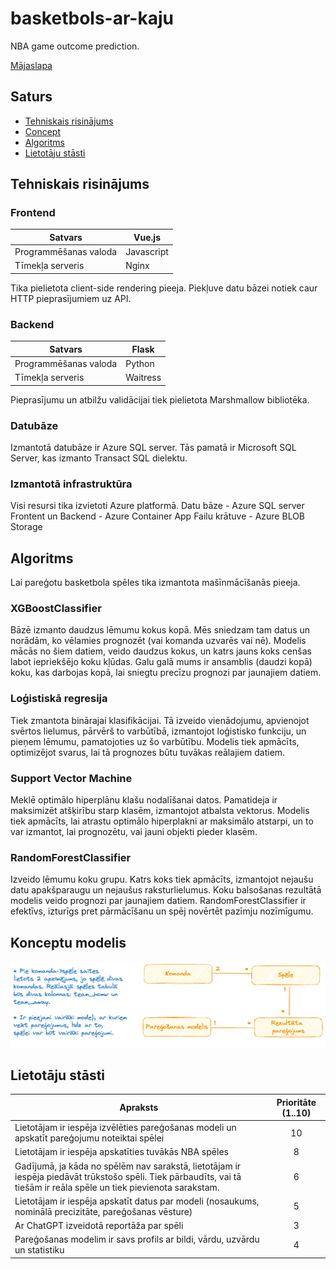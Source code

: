 # basketbols-ar-kaju

NBA game outcome prediction.

[Mājaslapa](https://www.dev-goga.net/)

## Saturs

- [Tehniskais risinājums](#Tehniskais-risinājums)
- [Concept](#Konceptu-modelis)
- [Algoritms](#Algoritms)
- [Lietotāju stāsti](#Lietotāju-stāsti)


## Tehniskais risinājums

### Frontend

| Satvars | Vue.js |
| ---- | ---- |
| Programmēšanas valoda | Javascript |
| Tīmekļa serveris | Nginx |

Tika pielietota client-side rendering pieeja. Piekļuve datu bāzei notiek caur HTTP pieprasījumiem uz API.

### Backend

| Satvars               | Flask  |
| --------------------- | ------ |
| Programmēšanas valoda | Python |
| Tīmekļa serveris      |Waitress|

Pieprasījumu un atbilžu validācijai tiek pielietota Marshmallow bibliotēka.

### Datubāze

Izmantotā datubāze ir Azure SQL server. Tās pamatā ir Microsoft SQL Server, kas izmanto Transact SQL dielektu.

### Izmantotā infrastruktūra

Visi resursi tika izvietoti Azure platformā.
Datu bāze - Azure SQL server
Frontent un Backend - Azure Container App
Failu krātuve - Azure BLOB Storage

## Algoritms

Lai pareģotu basketbola spēles tika izmantota mašīnmācīšanās pieeja.
### XGBoostClassifier 
Bāzē izmanto daudzus lēmumu kokus kopā. Mēs sniedzam tam datus un norādām, ko vēlamies prognozēt (vai komanda uzvarēs vai nē). Modelis mācās no šiem datiem, veido daudzus kokus, un katrs jauns koks cenšas labot iepriekšējo koku kļūdas. Galu galā mums ir ansamblis (daudzi kopā) koku, kas darbojas kopā, lai sniegtu precīzu prognozi par jaunajiem datiem. 
### Loģistiskā regresija 
Tiek zmantota binārajai klasifikācijai. Tā izveido vienādojumu, apvienojot svērtos lielumus, pārvērš to varbūtībā, izmantojot loģistisko funkciju, un pieņem lēmumu, pamatojoties uz šo varbūtību. Modelis tiek apmācīts, optimizējot svarus, lai tā prognozes būtu tuvākas reālajiem datiem. 
### Support Vector Machine 
Meklē optimālo hiperplānu klašu nodalīšanai datos. Pamatideja ir maksimizēt atšķirību starp klasēm, izmantojot atbalsta vektorus. Modelis tiek apmācīts, lai atrastu optimālo hiperplakni ar maksimālo atstarpi, un to var izmantot, lai prognozētu, vai jauni objekti pieder klasēm.
### RandomForestClassifier 
Izveido lēmumu koku grupu. Katrs koks tiek apmācīts, izmantojot nejaušu datu apakšparaugu un nejaušus raksturlielumus. Koku balsošanas rezultātā modelis veido prognozi par jaunajiem datiem. RandomForestClassifier ir efektīvs, izturīgs pret pārmācīšanu un spēj novērtēt pazīmju nozīmīgumu.


## Konceptu modelis
![Concept model](./basketball_konceptu_modelis.excalidraw.png)

## Lietotāju stāsti

| Apraksts                                                                                                                                                              | Prioritāte (1..10) |
| --------------------------------------------------------------------------------------------------------------------------------------------------------------------- |:------------------:|
| Lietotājam ir iespēja izvēlēties pareģošanas modeli un apskatīt pareģojumu noteiktai spēlei                                                                           |         10         |
| Lietotājam ir iespēja apskatīties tuvākās NBA spēles                                                                                                                  |         8          |
| Gadījumā, ja kāda no spēlēm nav sarakstā, lietotājam ir iespēja piedāvāt trūkstošo spēli. Tiek pārbaudīts, vai tā tiešām ir reāla spēle un tiek pievienota sarakstam. |         6          |
| Lietotājam ir iespēja apskatīt datus par modeli (nosaukums, nominālā precizitāte, pareģošanas vēsture)                                                                |         5          |
| Ar ChatGPT izveidotā reportāža par spēli                                                                                                                              |         3          |
| Pareģošanas modelim ir savs profils ar bildi, vārdu, uzvārdu un statistiku                                                                                            |         4          |

